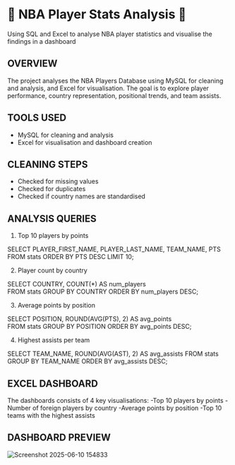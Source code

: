# 🏀 NBA Player Stats Analysis 🏀
Using SQL and Excel to analyse NBA player statistics and visualise the findings in a dashboard


## OVERVIEW
The project analyses the NBA Players Database using MySQL for cleaning and analysis, and Excel for visualisation.
The goal is to explore player performance, country representation, positional trends, and team assists.

## TOOLS USED
- MySQL for cleaning and analysis
- Excel for visualisation and dashboard creation


## CLEANING STEPS
- Checked for missing values
- Checked for duplicates
- Checked if country names are standardised

## ANALYSIS QUERIES
1. Top 10 players by points

SELECT PLAYER_FIRST_NAME, PLAYER_LAST_NAME, TEAM_NAME, PTS   
FROM stats
ORDER BY PTS DESC
LIMIT 10;

2. Player count by country

SELECT COUNTRY, COUNT(*) AS num_players  
FROM stats
GROUP BY COUNTRY
ORDER BY num_players DESC; 

3. Average points by position

SELECT POSITION, ROUND(AVG(PTS), 2) AS avg_points  
FROM stats
GROUP BY POSITION
ORDER BY avg_points DESC;

4. Highest assists per team

SELECT TEAM_NAME, ROUND(AVG(AST), 2) AS avg_assists 
FROM stats
GROUP BY TEAM_NAME
ORDER BY avg_assists DESC;


## EXCEL DASHBOARD
The dashboards consists of 4 key visualisations:
-Top 10 players by points
-Number of foreign players by country
-Average points by position
-Top 10 teams with the highest assists

## DASHBOARD PREVIEW

![Screenshot 2025-06-10 154833](https://github.com/user-attachments/assets/80c36b4a-d346-4071-a7d7-5db010ce3448)

